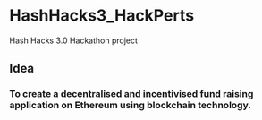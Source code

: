 # HashHacks3_HackPerts
Hash Hacks 3.0 Hackathon project

## Idea
### To create a decentralised and incentivised fund raising application on Ethereum using blockchain technology.


